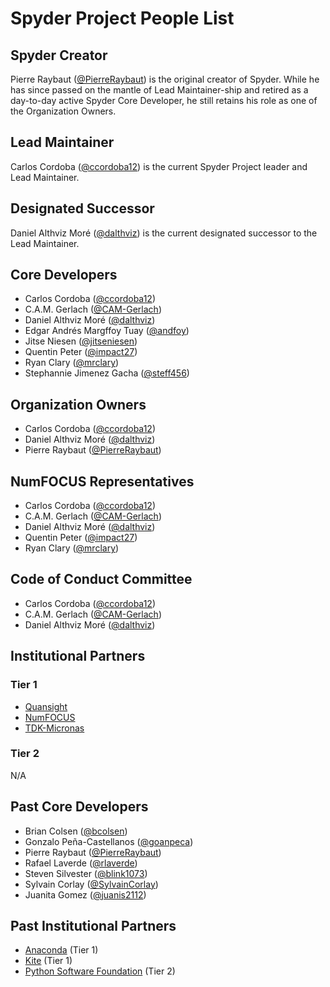 # Spyder Project People List

## Spyder Creator

Pierre Raybaut ([@PierreRaybaut](https://github.com/PierreRaybaut)) is the original creator of Spyder.
While he has since passed on the mantle of Lead Maintainer-ship and retired as a day-to-day active Spyder Core Developer, he still retains his role as one of the Organization Owners.


## Lead Maintainer

Carlos Cordoba ([@ccordoba12](https://github.com/ccordoba12)) is the current Spyder Project leader and Lead Maintainer.


## Designated Successor

Daniel Althviz Moré ([@dalthviz](https://github.com/dalthviz)) is the current designated successor to the Lead Maintainer.


## Core Developers

* Carlos Cordoba ([@ccordoba12](https://github.com/ccordoba12))
* C.A.M. Gerlach ([@CAM-Gerlach](https://github.com/CAM-Gerlach))
* Daniel Althviz Moré ([@dalthviz](https://github.com/dalthviz))
* Edgar Andrés Margffoy Tuay ([@andfoy](https://github.com/andfoy))
* Jitse Niesen ([@jitseniesen](https://github.com/jitseniesen))
* Quentin Peter ([@impact27](https://github.com/impact27))
* Ryan Clary ([@mrclary](https://github.com/mrclary))
* Stephannie Jimenez Gacha ([@steff456](https://github.com/steff456))


## Organization Owners

* Carlos Cordoba ([@ccordoba12](https://github.com/ccordoba12))
* Daniel Althviz Moré ([@dalthviz](https://github.com/dalthviz))
* Pierre Raybaut ([@PierreRaybaut](https://github.com/PierreRaybaut))


## NumFOCUS Representatives

* Carlos Cordoba ([@ccordoba12](https://github.com/ccordoba12))
* C.A.M. Gerlach ([@CAM-Gerlach](https://github.com/CAM-Gerlach))
* Daniel Althviz Moré ([@dalthviz](https://github.com/dalthviz))
* Quentin Peter ([@impact27](https://github.com/impact27))
* Ryan Clary ([@mrclary](https://github.com/mrclary))


## Code of Conduct Committee

* Carlos Cordoba ([@ccordoba12](https://github.com/ccordoba12))
* C.A.M. Gerlach ([@CAM-Gerlach](https://github.com/CAM-Gerlach))
* Daniel Althviz Moré ([@dalthviz](https://github.com/dalthviz))


## Institutional Partners

### Tier 1

* [Quansight](https://quansight.com/)
* [NumFOCUS](https://numfocus.org/)
* [TDK-Micronas](https://www.micronas.tdk.com/)

### Tier 2

N/A


## Past Core Developers

* Brian Colsen ([@bcolsen](https://github.com/bcolsen))
* Gonzalo Peña-Castellanos ([@goanpeca](https://github.com/goanpeca))
* Pierre Raybaut ([@PierreRaybaut](https://github.com/PierreRaybaut))
* Rafael Laverde ([@rlaverde](https://github.com/rlaverde))
* Steven Silvester ([@blink1073](https://github.com/blink1073))
* Sylvain Corlay ([@SylvainCorlay](https://github.com/SylvainCorlay))
* Juanita Gomez ([@juanis2112](https://github.com/juanis2112))


## Past Institutional Partners

* [Anaconda](https://www.anaconda.com/) (Tier 1)
* [Kite](https://www.kite.com/) (Tier 1)
* [Python Software Foundation](https://www.python.org/psf/) (Tier 2)
